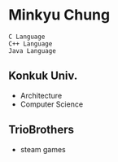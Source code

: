 # Minkyu Chung
    C Language
    C++ Language
    Java Language

## Konkuk Univ. 
- Architecture
- Computer Science

## TrioBrothers
- steam games
